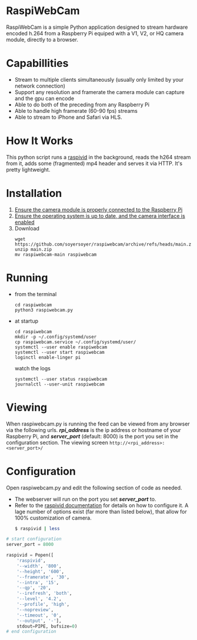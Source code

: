 # RaspiWebCam
RaspiWebCam is a simple Python application designed to stream hardware encoded h.264 from a Raspberry Pi equiped with a V1, V2, or HQ camera module, directly to a browser. 

# Capabillities
- Stream to multiple clients simultaneously (usually only limited by your network connection) 
- Support any resolution and framerate the camera module can capture and the gpu can encode 
- Able to do both of the preceding from any Raspberry Pi
- Able to handle high framerate (60-90 fps) streams
- Able to stream to iPhone and Safari via HLS.

# How It Works
This python script runs a [raspivid](https://www.raspberrypi.org/documentation/accessories/camera.html#raspivid-2) in the background, reads the h264 stream from it, adds some (fragmented) mp4 header and serves it via HTTP. It's pretty lightweight.

# Installation
1. [Ensure the camera module is properly connected to the Raspberry Pi](https://projects.raspberrypi.org/en/projects/getting-started-with-picamera/2)
1. [Ensure the operating system is up to date, and the camera interface is enabled](https://www.raspberrypi.org/documentation/configuration/camera.md)
1. Download
   ```
   wget https://github.com/soyersoyer/raspiwebcam/archive/refs/heads/main.zip
   unzip main.zip
   mv raspiwebcam-main raspiwebcam
   ```

# Running 
- from the terminal
    ```
    cd raspiwebcam
    python3 raspiwebcam.py
    ```
- at startup
    ```
    cd raspiwebcam
    mkdir -p ~/.config/systemd/user
    cp raspiwebcam.service ~/.config/systemd/user/
    systemctl --user enable raspiwebcam
    systemctl --user start raspiwebcam
    loginctl enable-linger pi
    ```

    watch the logs
    ```
    systemctl --user status raspiwebcam
    journalctl --user-unit raspiwebcam
    ```

# Viewing
When raspiwebcam.py is running the feed can be viewed from any browser via the following urls. **_rpi_address_** is the ip address or hostname of your Raspberry Pi, and **_server_port_** (default: 8000) is the port you set in the configuration section.
The viewing screen
    ```
    http://<rpi_address>:<server_port>/
    ```

# Configuration
Open raspiwebcam.py and edit the following section of code as needed. 
- The webserver will run on the port you set **_server_port_** to.  
- Refer to the [raspivid documentation](https://www.raspberrypi.org/documentation/accessories/camera.html#raspivid-2) for details on how to configure it. A lage number of options exist (far more than listed below), that allow for 100% customization of camera. 
    ```sh
    $ raspivid | less
    ```

```python
# start configuration
server_port = 8000

raspivid = Popen([
    'raspivid',
    '--width', '800',
    '--height', '600',
    '--framerate', '30',
    '--intra', '15',
    '--qp', '20',
    '--irefresh', 'both',
    '--level', '4.2',
    '--profile', 'high',
    '--nopreview',
    '--timeout', '0',
    '--output', '-'],
    stdout=PIPE, bufsize=0)
# end configuration
```
